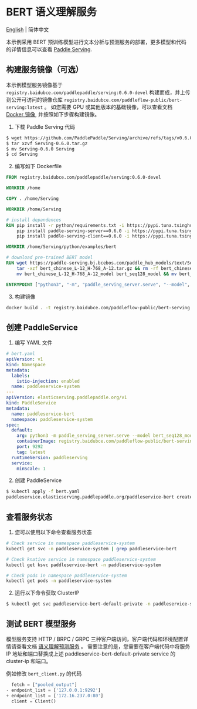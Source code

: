 # BERT 语义理解服务

[English](../../en/examples/bert.md) | 简体中文

本示例采用 BERT 预训练模型进行文本分析与预测服务的部署，更多模型和代码的详情信息可以查看 [Paddle Serving](https://github.com/PaddlePaddle/Serving/blob/develop/python/examples/bert/README_CN.md).

## 构建服务镜像（可选）

本示例模型服务镜像基于 `registry.baidubce.com/paddlepaddle/serving:0.6.0-devel` 构建而成，并上传到公开可访问的镜像仓库 `registry.baidubce.com/paddleflow-public/bert-serving:latest` 。
如您需要 GPU 或其他版本的基础镜像，可以查看文档 [Docker 镜像](https://github.com/PaddlePaddle/Serving/blob/v0.6.0/doc/DOCKER_IMAGES_CN.md), 并按照如下步骤构建镜像。

1. 下载 Paddle Serving 代码

```bash
$ wget https://github.com/PaddlePaddle/Serving/archive/refs/tags/v0.6.0.tar.gz
$ tar xzvf Serving-0.6.0.tar.gz
$ mv Serving-0.6.0 Serving
$ cd Serving
```

2. 编写如下 Dockerfile

```Dockerfile
FROM registry.baidubce.com/paddlepaddle/serving:0.6.0-devel

WORKDIR /home

COPY . /home/Serving

WORKDIR /home/Serving

# install depandences
RUN pip install -r python/requirements.txt -i https://pypi.tuna.tsinghua.edu.cn/simple && \
    pip install paddle-serving-server==0.6.0 -i https://pypi.tuna.tsinghua.edu.cn/simple && \
    pip install paddle-serving-client==0.6.0 -i https://pypi.tuna.tsinghua.edu.cn/simple

WORKDIR /home/Serving/python/examples/bert

# download pre-trained BERT model
RUN wget https://paddle-serving.bj.bcebos.com/paddle_hub_models/text/SemanticModel/bert_chinese_L-12_H-768_A-12.tar.gz && \
    tar -xzf bert_chinese_L-12_H-768_A-12.tar.gz && rm -rf bert_chinese_L-12_H-768_A-12.tar.gz && \
    mv bert_chinese_L-12_H-768_A-12_model bert_seq128_model && mv bert_chinese_L-12_H-768_A-12_client bert_seq128_client

ENTRYPOINT ["python3", "-m", "paddle_serving_server.serve", "--model", "bert_seq128_model/", "--port", "9292"]
```

3. 构建镜像

```bash
docker build . -t registry.baidubce.com/paddleflow-public/bert-serving:latest
```

## 创建 PaddleService

1. 编写 YAML 文件

```yaml
# bert.yaml
apiVersion: v1
kind: Namespace
metadata:
  labels:
    istio-injection: enabled
  name: paddleservice-system
---
apiVersion: elasticserving.paddlepaddle.org/v1
kind: PaddleService
metadata:
  name: paddleservice-bert
  namespace: paddleservice-system
spec:
  default:
    arg: python3 -m paddle_serving_server.serve --model bert_seq128_model/ --port 9292
    containerImage: registry.baidubce.com/paddleflow-public/bert-serving
    port: 9292
    tag: latest
  runtimeVersion: paddleserving
  service:
    minScale: 1
```

2. 创建 PaddleService

```bash
$ kubectl apply -f bert.yaml
paddleservice.elasticserving.paddlepaddle.org/paddleservice-bert created
```

## 查看服务状态

1. 您可以使用以下命令查看服务状态

```bash
# Check service in namespace paddleservice-system
kubectl get svc -n paddleservice-system | grep paddleservice-bert

# Check knative service in namespace paddleservice-system
kubectl get ksvc paddleservice-bert -n paddleservice-system

# Check pods in namespace paddleservice-system
kubectl get pods -n paddleservice-system
```

2. 运行以下命令获取 ClusterIP
```bash
$ kubectl get svc paddleservice-bert-default-private -n paddleservice-system
```

## 测试 BERT 模型服务

模型服务支持 HTTP / BRPC / GRPC 三种客户端访问，客户端代码和环境配置详情请查看文档 [语义理解预测服务](https://github.com/PaddlePaddle/Serving/blob/develop/python/examples/bert/README_CN.md) 。
需要注意的是，您需要在客户端代码中将服务 IP 地址和端口替换成上述 paddleservice-bert-default-private service 的 cluster-ip 和端口。

例如修改 `bert_client.py` 的代码

```python
  fetch = ["pooled_output"]
- endpoint_list = ['127.0.0.1:9292']
+ endpoint_list = ['172.16.237.0:80']
  client = Client()
```
